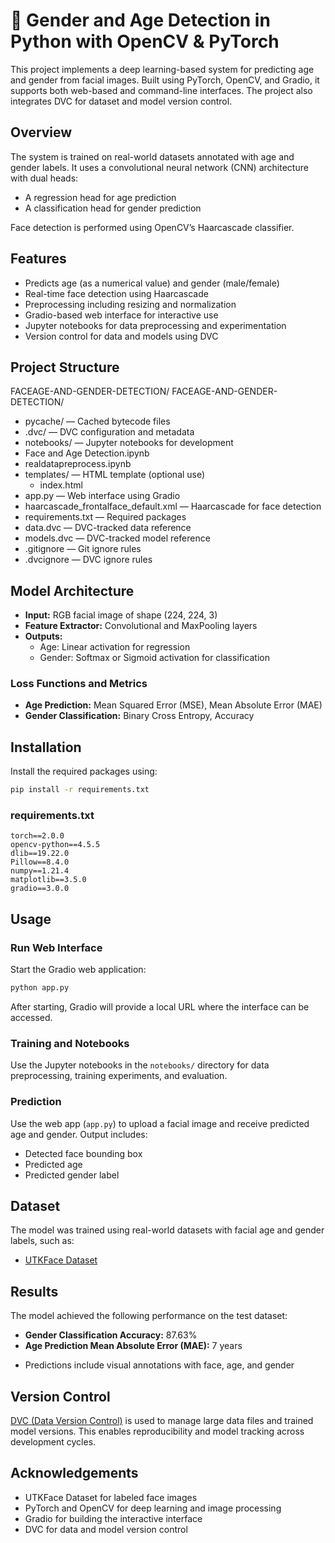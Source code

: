 

# 🌟 Gender and Age Detection in Python with OpenCV & PyTorch
This project implements a deep learning-based system for predicting age and gender from facial images. Built using PyTorch, OpenCV, and Gradio, it supports both web-based and command-line interfaces. The project also integrates DVC for dataset and model version control.

## Overview

The system is trained on real-world datasets annotated with age and gender labels. It uses a convolutional neural network (CNN) architecture with dual heads:

* A regression head for age prediction  
* A classification head for gender prediction

Face detection is performed using OpenCV’s Haarcascade classifier.

## Features

* Predicts age (as a numerical value) and gender (male/female)  
* Real-time face detection using Haarcascade  
* Preprocessing including resizing and normalization  
* Gradio-based web interface for interactive use  
* Jupyter notebooks for data preprocessing and experimentation  
* Version control for data and models using DVC  
## Project Structure

FACEAGE-AND-GENDER-DETECTION/
FACEAGE-AND-GENDER-DETECTION/
* pycache/ — Cached bytecode files
* .dvc/ — DVC configuration and metadata
* notebooks/ — Jupyter notebooks for development
* Face and Age Detection.ipynb
* realdatapreprocess.ipynb
* templates/ — HTML template (optional use)
  * index.html
* app.py — Web interface using Gradio
* haarcascade_frontalface_default.xml — Haarcascade for face detection
* requirements.txt — Required packages
* data.dvc — DVC-tracked data reference
* models.dvc — DVC-tracked model reference
* .gitignore — Git ignore rules
* .dvcignore — DVC ignore rules


## Model Architecture

- **Input:** RGB facial image of shape (224, 224, 3)
- **Feature Extractor:** Convolutional and MaxPooling layers
- **Outputs:**
  - Age: Linear activation for regression
  - Gender: Softmax or Sigmoid activation for classification

### Loss Functions and Metrics

- **Age Prediction:** Mean Squared Error (MSE), Mean Absolute Error (MAE)
- **Gender Classification:** Binary Cross Entropy, Accuracy

## Installation

Install the required packages using:

```bash
pip install -r requirements.txt
````

### requirements.txt

```
torch==2.0.0
opencv-python==4.5.5
dlib==19.22.0
Pillow==8.4.0
numpy==1.21.4
matplotlib==3.5.0
gradio==3.0.0
```

## Usage

### Run Web Interface

Start the Gradio web application:

```bash
python app.py
```

After starting, Gradio will provide a local URL where the interface can be accessed.

### Training and Notebooks

Use the Jupyter notebooks in the `notebooks/` directory for data preprocessing, training experiments, and evaluation.

### Prediction

Use the web app (`app.py`) to upload a facial image and receive predicted age and gender. Output includes:

* Detected face bounding box
* Predicted age
* Predicted gender label

## Dataset

The model was trained using real-world datasets with facial age and gender labels, such as:

* [UTKFace Dataset](https://susanqq.github.io/UTKFace/)

## Results

The model achieved the following performance on the test dataset:

- **Gender Classification Accuracy:** 87.63%
- **Age Prediction Mean Absolute Error (MAE):**  7 years
* Predictions include visual annotations with face, age, and gender

## Version Control

[DVC (Data Version Control)](https://dvc.org/) is used to manage large data files and trained model versions. This enables reproducibility and model tracking across development cycles.

## Acknowledgements

* UTKFace Dataset for labeled face images
* PyTorch and OpenCV for deep learning and image processing
* Gradio for building the interactive interface
* DVC for data and model version control

```


```
